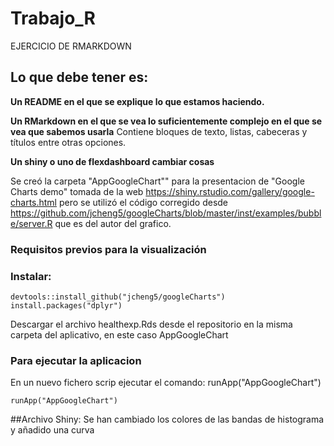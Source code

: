 # Trabajo_R
EJERCICIO DE RMARKDOWN

## Lo que debe tener es: 

**Un README en el que se explique lo que estamos haciendo.**

**Un RMarkdown en el que se vea lo suficientemente complejo en el que se vea que sabemos usarla**
Contiene bloques de texto, listas, cabeceras y títulos entre otras opciones.

**Un shiny o uno de flexdashboard cambiar cosas**

Se creó la carpeta "AppGoogleChart"" para la presentacion de "Google Charts demo" tomada de la web https://shiny.rstudio.com/gallery/google-charts.html pero se utilizó el código corregido desde https://github.com/jcheng5/googleCharts/blob/master/inst/examples/bubble/server.R que es del autor del grafico.

### Requisitos previos para la visualización

### Instalar:
```
devtools::install_github("jcheng5/googleCharts")
install.packages("dplyr")
```
Descargar el archivo healthexp.Rds desde el repositorio en la misma carpeta del aplicativo, en este caso 
AppGoogleChart

### Para ejecutar la aplicacion

En un nuevo fichero scrip ejecutar el comando: runApp("AppGoogleChart")

```
runApp("AppGoogleChart")
```
##Archivo Shiny:
Se han cambiado los colores de las bandas de histograma y añadido una curva 
